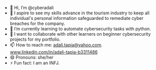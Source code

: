 - 👋 Hi, I’m @cyberadali
- 👀 I aspire to see my skills advance in the tourism industry to keep all individual's personal information safeguarded to remediate cyber breaches for the company.
- 🌱 I’m currently learning to automate cybersecurity tasks with python.
- 💞️ I want to collaborate with other learners on beginner cybersecurity projects for my portfolio.
- 📫 How to reach me: adali.tapia@yahoo.com. www.linkedin.com/in/adali-tapia-b3311486
- 😄 Pronouns: she/her
- ⚡ Fun fact: I am an INFJ.

<!---
cyberadali/cyberadali is a ✨ special ✨ repository because its `README.md` (this file) appears on your GitHub profile.
You can click the Preview link to take a look at your changes.
--->
